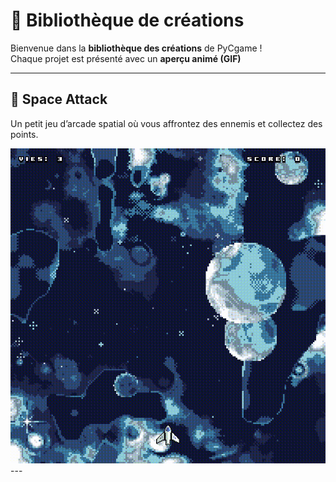 # 🎨 Bibliothèque de créations

Bienvenue dans la **bibliothèque des créations** de PyCgame !  
Chaque projet est présenté avec un **aperçu animé (GIF)**

---

## 🚀 Space Attack

Un petit jeu d’arcade spatial où vous affrontez des ennemis et collectez des points.  

<img src="https://raw.githubusercontent.com/Baptistegrn/PyCgame/main/PyCgame/creations/spaceattacks/spaceattacks.gif" width="600">
---
